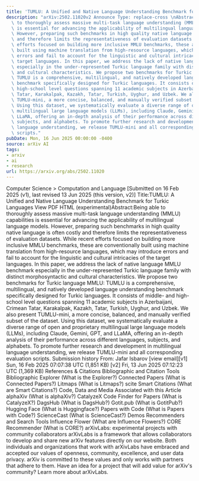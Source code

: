 ```yaml
---
title: 'TUMLU: A Unified and Native Language Understanding Benchmark for Turkic Languages'
description: "arXiv:2502.11020v2 Announce Type: replace-cross \nAbstract: Being able\
  \ to thoroughly assess massive multi-task language understanding (MMLU) capabilities\
  \ is essential for advancing the applicability of multilingual language models.\
  \ However, preparing such benchmarks in high quality native language is often costly\
  \ and therefore limits the representativeness of evaluation datasets. While recent\
  \ efforts focused on building more inclusive MMLU benchmarks, these are conventionally\
  \ built using machine translation from high-resource languages, which may introduce\
  \ errors and fail to account for the linguistic and cultural intricacies of the\
  \ target languages. In this paper, we address the lack of native language MMLU benchmark\
  \ especially in the under-represented Turkic language family with distinct morphosyntactic\
  \ and cultural characteristics. We propose two benchmarks for Turkic language MMLU:\
  \ TUMLU is a comprehensive, multilingual, and natively developed language understanding\
  \ benchmark specifically designed for Turkic languages. It consists of middle- and\
  \ high-school level questions spanning 11 academic subjects in Azerbaijani, Crimean\
  \ Tatar, Karakalpak, Kazakh, Tatar, Turkish, Uyghur, and Uzbek. We also present\
  \ TUMLU-mini, a more concise, balanced, and manually verified subset of the dataset.\
  \ Using this dataset, we systematically evaluate a diverse range of open and proprietary\
  \ multilingual large language models (LLMs), including Claude, Gemini, GPT, and\
  \ LLaMA, offering an in-depth analysis of their performance across different languages,\
  \ subjects, and alphabets. To promote further research and development in multilingual\
  \ language understanding, we release TUMLU-mini and all corresponding evaluation\
  \ scripts."
pubDate: Mon, 16 Jun 2025 00:00:00 -0400
source: arXiv AI
tags:
- arxiv
- ai
- research
url: https://arxiv.org/abs/2502.11020
---
```


Computer Science > Computation and Language
[Submitted on 16 Feb 2025 (v1), last revised 13 Jun 2025 (this version, v2)]
Title:TUMLU: A Unified and Native Language Understanding Benchmark for Turkic Languages
View PDF HTML (experimental)Abstract:Being able to thoroughly assess massive multi-task language understanding (MMLU) capabilities is essential for advancing the applicability of multilingual language models. However, preparing such benchmarks in high quality native language is often costly and therefore limits the representativeness of evaluation datasets. While recent efforts focused on building more inclusive MMLU benchmarks, these are conventionally built using machine translation from high-resource languages, which may introduce errors and fail to account for the linguistic and cultural intricacies of the target languages. In this paper, we address the lack of native language MMLU benchmark especially in the under-represented Turkic language family with distinct morphosyntactic and cultural characteristics. We propose two benchmarks for Turkic language MMLU: TUMLU is a comprehensive, multilingual, and natively developed language understanding benchmark specifically designed for Turkic languages. It consists of middle- and high-school level questions spanning 11 academic subjects in Azerbaijani, Crimean Tatar, Karakalpak, Kazakh, Tatar, Turkish, Uyghur, and Uzbek. We also present TUMLU-mini, a more concise, balanced, and manually verified subset of the dataset. Using this dataset, we systematically evaluate a diverse range of open and proprietary multilingual large language models (LLMs), including Claude, Gemini, GPT, and LLaMA, offering an in-depth analysis of their performance across different languages, subjects, and alphabets. To promote further research and development in multilingual language understanding, we release TUMLU-mini and all corresponding evaluation scripts.
Submission history
From: Jafar Isbarov [view email][v1] Sun, 16 Feb 2025 07:07:38 UTC (1,851 KB)
[v2] Fri, 13 Jun 2025 07:12:23 UTC (1,369 KB)
References & Citations
Bibliographic and Citation Tools
Bibliographic Explorer (What is the Explorer?)
Connected Papers (What is Connected Papers?)
Litmaps (What is Litmaps?)
scite Smart Citations (What are Smart Citations?)
Code, Data and Media Associated with this Article
alphaXiv (What is alphaXiv?)
CatalyzeX Code Finder for Papers (What is CatalyzeX?)
DagsHub (What is DagsHub?)
Gotit.pub (What is GotitPub?)
Hugging Face (What is Huggingface?)
Papers with Code (What is Papers with Code?)
ScienceCast (What is ScienceCast?)
Demos
Recommenders and Search Tools
Influence Flower (What are Influence Flowers?)
CORE Recommender (What is CORE?)
arXivLabs: experimental projects with community collaborators
arXivLabs is a framework that allows collaborators to develop and share new arXiv features directly on our website.
Both individuals and organizations that work with arXivLabs have embraced and accepted our values of openness, community, excellence, and user data privacy. arXiv is committed to these values and only works with partners that adhere to them.
Have an idea for a project that will add value for arXiv's community? Learn more about arXivLabs.